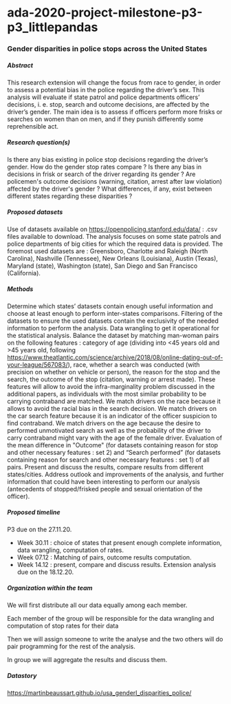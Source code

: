 # ada-2020-project-milestone-p3-p3_littlepandas
### Gender disparities in police stops across the United States

##### Abstract 
This research extension will change the focus from race to gender, in order to assess a potential bias in the police regarding the driver’s sex. This analysis will evaluate if state patrol and police departments officers’ decisions, i. e. stop, search and outcome decisions, are affected by the driver’s gender. The main idea is to assess if officers perform more frisks or searches on women than on men, and if they punish differently some reprehensible act. 

##### Research question(s)
Is there any bias existing in police stop decisions regarding the driver’s gender. How do the gender stop rates compare ? 
Is there any bias in decisions in frisk or search of the driver regarding its gender ?
Are policemen's outcome decisions (warning, citation, arrest after law violation) affected by the driver's gender ?
What differences, if any, exist between different states regarding these disparities ? 

##### Proposed datasets 
Use of datasets available on https://openpolicing.stanford.edu/data/ : .csv files available to download. The analysis focuses on some state patrols and police departments of big cities for which the required data is provided. The foremost used datasets are : Greensboro, Charlotte and Raleigh (North Carolina), Nashville (Tennessee), New Orleans (Louisiana), Austin (Texas), Maryland (state), Washington (state), San Diego and San Francisco (California).  

##### Methods 
Determine which states’ datasets contain enough useful information and choose at least enough to perform inter-states comparisons.
Filtering of the datasets to ensure the used datasets contain the exclusivity of the needed information to perform the analysis. 
Data wrangling to get it operational for the statistical analysis.
Balance the dataset by matching man-woman pairs on the following features : category of age (dividing into <45 years old and >45 years old, following https://www.theatlantic.com/science/archive/2018/08/online-dating-out-of-your-league/567083/), race, whether a search was conducted (with precision on whether on vehicle or person), the reason for the stop and the search, the outcome of the stop (citation, warning or arrest made). These features will allow to avoid the infra-marginality problem discussed in the additional papers, as individuals with the most similar probability to be carrying contraband are matched. We match drivers on the race because it allows to avoid the racial bias in the search decision. We match drivers on the car search feature because it is an indicator of the officer suspicion to find contraband. We match drivers on the age because the desire to performed unmotivated search as well as the probability of the driver to carry contraband might vary with the age of the female driver.
Evaluation of the mean difference in "Outcome" (for datasets containing reason for stop and other necessary features : set 2) and “Search performed” (for datasets containing reason for search and other necessary features : set 1) of all pairs. 
Present and discuss the results, compare results from different states/cities. 
Address outlook and improvements of the analysis, and further information that could have been interesting to perform our analysis (antecedents of stopped/frisked people and sexual orientation of the officer).

##### Proposed timeline 
P3 due on the 27.11.20.
 - Week 30.11 : choice of states that present enough complete information, data wrangling, computation of rates.
 - Week 07.12 : Matching of pairs, outcome results computation. 
 - Week 14.12 : present, compare and discuss results.
Extension analysis due on the 18.12.20. 

##### Organization within the team 
We will first distribute all our data equally among each member.

Each member of the group  will be responsible for the data wrangling and computation of stop rates for their data

Then we will assign someone to write the analyse and the two others will do pair programming for the rest of the analysis. 

In group we will aggregate the results and discuss them.

##### Datastory
https://martinbeaussart.github.io/usa_genderl_disparities_police/
